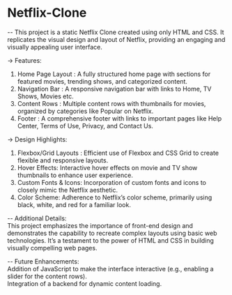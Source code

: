 # Netflix-Clone
-- This project is a static Netflix Clone created using only HTML and CSS. It replicates the visual design and layout of Netflix, providing an engaging and visually appealing user interface. <br>

-> Features: <br>
   1. Home Page Layout : A fully structured home page with sections for featured movies, trending shows, and categorized content. <br>
   2. Navigation Bar : A responsive navigation bar with links to Home, TV Shows, Movies etc. <br>
   3. Content Rows : Multiple content rows with thumbnails for movies, organized by categories like Popular on Netflix. <br>
   4. Footer : A comprehensive footer with links to important pages like Help Center, Terms of Use, Privacy, and Contact Us. <br>
   
-> Design Highlights: <br>
   1. Flexbox/Grid Layouts : Efficient use of Flexbox and CSS Grid to create flexible and responsive layouts. <br>
   2. Hover Effects: Interactive hover effects on movie and TV show thumbnails to enhance user experience. <br>
   3. Custom Fonts & Icons: Incorporation of custom fonts and icons to closely mimic the Netflix aesthetic. <br>
   4. Color Scheme: Adherence to Netflix’s color scheme, primarily using black, white, and red for a familiar look. <br>
   
-- Additional Details: <br>
This project emphasizes the importance of front-end design and demonstrates the capability to recreate complex layouts using basic web technologies. It’s a testament to the power of HTML and CSS in building visually compelling web pages. <br>

-- Future Enhancements: <br>
Addition of JavaScript to make the interface interactive (e.g., enabling a slider for the content rows). <br>
Integration of a backend for dynamic content loading.
